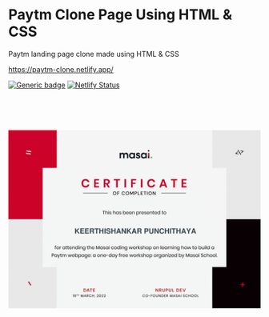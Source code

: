 # Paytm Clone Page Using HTML & CSS

Paytm landing page clone made using HTML & CSS

https://paytm-clone.netlify.app/



[![Generic badge](https://img.shields.io/badge/HTML-CSS-yellow.svg)](https://shields.io/)
[![Netlify Status](https://api.netlify.com/api/v1/badges/0d013a38-4daf-4cf8-891d-dbb58e365eeb/deploy-status)](https://app.netlify.com/sites/paytm-clone/deploys)

<br/><br/><br/><br/>
![Certificate](https://github.com/Keerthishankar-Punchithaya/Paytm-Clone-Page/blob/5c901eb8f34d2b28a72f0868b4d36c6576c78546/certificate.png)
